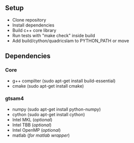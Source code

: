 ## Setup ##

* Clone repository 
* Install dependencies 
* Build c++ core library
* Run tests with "make check" inside build
* Add build/cython/quadricslam to PYTHON_PATH or move

## Dependencies ##
### Core
* g++ compilter (sudo apt-get install build-essential)
* cmake (sudo apt-get install cmake)

### gtsam4
* numpy (sudo apt-get install python-numpy)
* cython (sudo apt-get install cython)
* Intel MKL (*optional*)
* Intel TBB (*optional*)
* Intel OpenMP (*optional*)
* matlab (*for matlab wrapper*)

